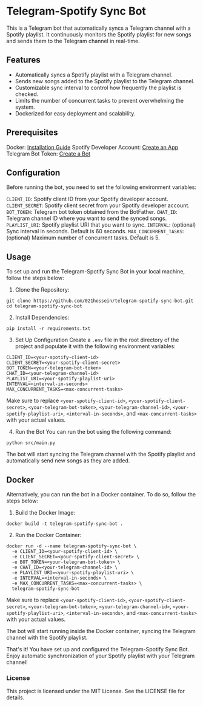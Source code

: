 # Telegram-Spotify Sync Bot
This is a Telegram bot that automatically syncs a Telegram channel with a Spotify playlist. It continuously monitors the Spotify playlist for new songs and sends them to the Telegram channel in real-time.

## Features
- Automatically syncs a Spotify playlist with a Telegram channel.
- Sends new songs added to the Spotify playlist to the Telegram channel.
- Customizable sync interval to control how frequently the playlist is checked.
- Limits the number of concurrent tasks to prevent overwhelming the system.
- Dockerized for easy deployment and scalability.

## Prerequisites
Docker: [Installation Guide](https://docs.docker.com/get-docker/)
Spotify Developer Account: [Create an App](https://developer.spotify.com/dashboard/applications)
Telegram Bot Token: [Create a Bot](https://core.telegram.org/bots#botfather)

## Configuration
Before running the bot, you need to set the following environment variables:

`CLIENT_ID`: Spotify client ID from your Spotify developer account.
`CLIENT_SECRET`: Spotify client secret from your Spotify developer account.
`BOT_TOKEN`: Telegram bot token obtained from the BotFather.
`CHAT_ID`: Telegram channel ID where you want to send the synced songs.
`PLAYLIST_URI`: Spotify playlist URI that you want to sync.
`INTERVAL`: (optional) Sync interval in seconds. Default is 60 seconds.
`MAX_CONCURRENT_TASKS`: (optional) Maximum number of concurrent tasks. Default is 5.


## Usage
To set up and run the Telegram-Spotify Sync Bot in your local machine, follow the steps below:

1. Clone the Repository:

```
git clone https://github.com/021hossein/telegram-spotify-sync-bot.git
cd telegram-spotify-sync-bot
```
2. Install Dependencies:

```
pip install -r requirements.txt
```
3. Set Up Configuration
Create a `.env` file in the root directory of the project and populate it with the following environment variables:

```
CLIENT_ID=<your-spotify-client-id>
CLIENT_SECRET=<your-spotify-client-secret>
BOT_TOKEN=<your-telegram-bot-token>
CHAT_ID=<your-telegram-channel-id>
PLAYLIST_URI=<your-spotify-playlist-uri>
INTERVAL=<interval-in-seconds>
MAX_CONCURRENT_TASKS=<max-concurrent-tasks>
```

Make sure to replace `<your-spotify-client-id>`, `<your-spotify-client-secret>`, `<your-telegram-bot-token>`, `<your-telegram-channel-id>`, `<your-spotify-playlist-uri>`, `<interval-in-seconds>`, and `<max-concurrent-tasks>` with your actual values.

4. Run the Bot
You can run the bot using the following command:
```
python src/main.py
```
The bot will start syncing the Telegram channel with the Spotify playlist and automatically send new songs as they are added.

## Docker
Alternatively, you can run the bot in a Docker container. To do so, follow the steps below:

1. Build the Docker Image:
```
docker build -t telegram-spotify-sync-bot .
```

2. Run the Docker Container:
```
docker run -d --name telegram-spotify-sync-bot \
  -e CLIENT_ID=<your-spotify-client-id> \
  -e CLIENT_SECRET=<your-spotify-client-secret> \
  -e BOT_TOKEN=<your-telegram-bot-token> \
  -e CHAT_ID=<your-telegram-channel-id> \
  -e PLAYLIST_URI=<your-spotify-playlist-uri> \
  -e INTERVAL=<interval-in-seconds> \
  -e MAX_CONCURRENT_TASKS=<max-concurrent-tasks> \
  telegram-spotify-sync-bot
```
Make sure to replace `<your-spotify-client-id>`, `<your-spotify-client-secret>`, `<your-telegram-bot-token>`, `<your-telegram-channel-id>`, `<your-spotify-playlist-uri>`, `<interval-in-seconds>`, and `<max-concurrent-tasks>` with your actual values.

The bot will start running inside the Docker container, syncing the Telegram channel with the Spotify playlist.

That's it! You have set up and configured the Telegram-Spotify Sync Bot. Enjoy automatic synchronization of your Spotify playlist with your Telegram channel!

### License
This project is licensed under the MIT License. See the LICENSE file for details.


